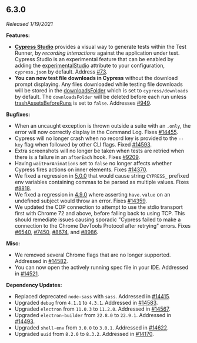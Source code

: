 ## 6.3.0

_Released 1/19/2021_

**Features:**

- [**Cypress Studio**](/guides/core-concepts/cypress-studio) provides a visual way to generate tests within the Test Runner, by _recording interactions_ against the application under test. Cypress Studio is an experimental feature that can be enabled by adding the [experimentalStudio](/guides/references/experiments) attribute to your configuration, `cypress.json` by default. Address [#73](https://github.com/cypress-io/cypress/issues/73).
- **You can now test file downloads in Cypress** without the download prompt displaying. Any files downloaded while testing file downloads will be stored in the [downloadsFolder](/guides/references/configuration#Downloads) which is set to `cypress/downloads` by default. The `downloadsFolder` will be deleted before each run unless [trashAssetsBeforeRuns](/guides/references/configuration#Downloads) is set to `false`. Addresses [#949](https://github.com/cypress-io/cypress/issues/949).

**Bugfixes:**

- When an uncaught exception is thrown outside a suite with an `.only`, the error will now correctly display in the Command Log. Fixes [#14455](https://github.com/cypress-io/cypress/issues/14455).
- Cypress will no longer crash when no record key is provided to the `--key` flag when followed by other CLI flags. Fixed [#14593](https://github.com/cypress-io/cypress/issues/14593).
- Extra screenshots will no longer be taken when tests are retried when there is a failure in an `afterEach` hook. Fixes [#9209](https://github.com/cypress-io/cypress/issues/9209).
- Having `waitForAnimations` set to `false` no longer affects whether Cypress fires actions on inner elements. Fixes [#14370](https://github.com/cypress-io/cypress/issues/14370).
- We fixed a regression in [5.0.0](#5-0-0) that would cause string `CYPRESS_` prefixed env variables containing commas to be parsed as multiple values. Fixes [#8818](https://github.com/cypress-io/cypress/issues/8818).
- We fixed a regression in [4.9.0](#4-9-0) where asserting `have.value` on an undefined subject would throw an error. Fixes [#14359](https://github.com/cypress-io/cypress/issues/14359).
- We updated the CDP connection to attempt to use the stdio transport first with Chrome 72 and above, before falling back to using TCP. This should remediate issues causing sporadic "Cypress failed to make a connection to the Chrome DevTools Protocol after retrying" errors. Fixes [#6540](https://github.com/cypress-io/cypress/issues/6540), [#7450](https://github.com/cypress-io/cypress/issues/7450), [#8674](https://github.com/cypress-io/cypress/issues/8674), and [#8986](https://github.com/cypress-io/cypress/issues/8986).

**Misc:**

- We removed several Chrome flags that are no longer supported. Addressed in [#14582](https://github.com/cypress-io/cypress/issues/14582).
- You can now open the actively running spec file in your IDE. Addressed in [#14521](https://github.com/cypress-io/cypress/issues/14521).

**Dependency Updates:**

- Replaced deprecated `node-sass` with `sass`. Addressed in [#14415](https://github.com/cypress-io/cypress/pull/14415).
- Upgraded `debug` from `4.1.1` to `4.3.1`. Addressed in [#14583](https://github.com/cypress-io/cypress/issues/14583).
- Upgraded `electron` from `11.0.3` to `11.2.0`. Addressed in [#14567](https://github.com/cypress-io/cypress/issues/14567).
- Upgraded `electron-builder` from `22.8.0` to `22.9.1`. Addressed in [#14493](https://github.com/cypress-io/cypress/issues/14493).
- Upgraded `shell-env` from `3.0.0` to `3.0.1`. Addressed in [#14622](https://github.com/cypress-io/cypress/issues/14622).
- Upgraded `uuid` from `8.2.0` to `8.3.2`. Addressed in [#14170](https://github.com/cypress-io/cypress/issues/14170).
